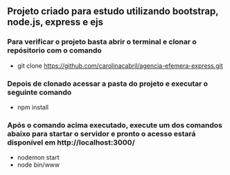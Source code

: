 ## Projeto criado para estudo utilizando bootstrap, node.js, express e ejs 

### Para verificar o projeto basta abrir o terminal e clonar o repósitorio com o comando
- git clone https://github.com/carolinacabril/agencia-efemera-express.git

### Depois de clonado acessar a pasta do projeto e executar o seguinte comando
- npm install

### Após o comando acima executado, execute um dos comandos abaixo para startar o servidor e pronto o acesso estará disponível em http://localhost:3000/
- nodemon start
- node bin/www



